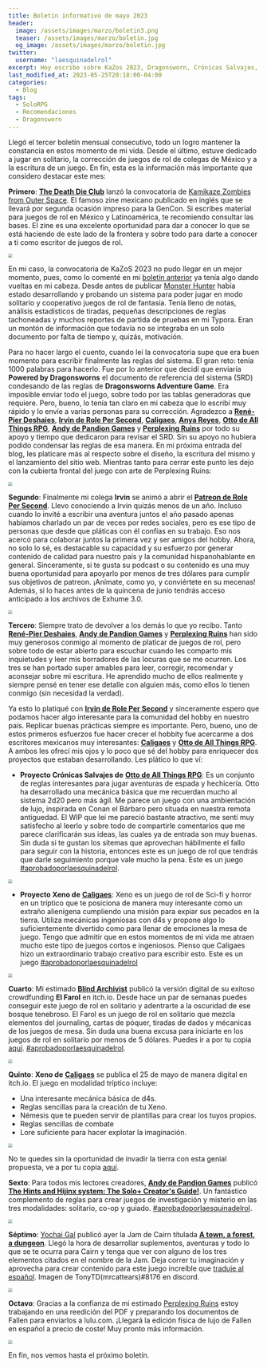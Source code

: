 ```yaml
---
title: Boletín informativo de mayo 2023
header:
  image: /assets/images/marzo/boletin3.png
  teaser: /assets/images/marzo/boletin.jpg
  og_image: /assets/images/marzo/boletin.jpg
twitter:
  username: "laesquinadelrol"
excerpt: Hoy escribo sobre KaZos 2023, Dragonsworn, Crónicas Salvajes, Xeno, El farol y mucho más 
last_modified_at: 2023-05-25T20:18:00-04:00
categories:
  - Blog
tags:
  - SoloRPG
  - Recomendaciones
  - Dragonsworn
---
```

Llegó el tercer boletín mensual consecutivo, todo un logro mantener la constancia en estos momento de mi vida. Desde el último, estuve dedicado a jugar en solitario, la corrección de juegos de rol de colegas de México y a la escritura de un juego. En fin, esta es la información más importante que considero destacar este mes: 

**Primero**: [**The Death Die Club**](https://twitter.com/TheDeathDieClu1) lanzó la convocatoria de [Kamikaze Zombies from Outer Space](https://thedeathdieclub.com/kazos_2023/). El famoso zine mexicano publicado en inglés que se llevará por segunda ocasión impreso para la GenCon. Si escribes material para juegos de rol en México y Latinoamérica, te recomiendo consultar las bases. El zine es una excelente oportunidad para dar a conocer lo que se está haciendo de este lado de la frontera y sobre todo para darte a conocer a ti como escritor de juegos de rol. 

<img src="/assets/images/marzo/kazos.jpg" style="zoom:50%;" />

En mi caso, la convocatoria de KaZoS 2023 no pudo llegar en un mejor momento, pues, como lo comenté en mi [boletín  anterior](https://laesquinadelrol.com/2023/04/29/boletin2/) ya tenía algo dando vueltas en mi cabeza. Desde antes de publicar [Monster Hunter](https://laesquinadelrol.itch.io/monsterhunter) había estado desarrollando y probando un sistema para poder jugar en modo solitario y cooperativo  juegos de rol de fantasía. Tenía lleno de notas, análisis estadísticos de tiradas, pequeñas descripciones de reglas tachoneadas y muchos reportes de partida de pruebas en mi Typora. Eran un montón de información que todavía no se integraba en un solo documento por falta de tiempo y, quizás, motivación.

Para no hacer largo el cuento, cuando leí la convocatoria supe que era buen momento para escribir finalmente las reglas del sistema. El gran reto: tenía 1000 palabras para hacerlo. Fue por lo anterior que decidí que enviaría **Powered by Dragonsworns** el documento de referencia del sistema (SRD) condesando de las reglas de **Dragonsworns Adventure Game**. Era imposible enviar todo el juego, sobre todo por las tablas generadoras que requiere. Pero, bueno, lo tenía tan claro en mi cabeza que lo escribí muy rápido y lo envíe a varias personas para su corrección. Agradezco a [**René-Pier Deshaies**](https://twitter.com/RPDeshaies), [**Irvin de Role Per Second**](https://twitter.com/RolePerSecond), [**Caligaes**](https://twitter.com/Caligaes_), [**Anya Reyes**](https://twitter.com/darkade), [**Otto de All Things RPG**](https://twitter.com/AllThingsRPG), [**Andy de Pandion Games**](https://twitter.com/PandionGames) y [**Perplexing Ruins**](https://dice.camp/@perplexingruins) por todo su apoyo y tiempo que dedicaron para revisar el SRD. Sin su apoyo no hubiera podido condensar las reglas de esa manera. En mi próxima entrada del blog, les platicare más al respecto sobre  el diseño, la escritura del mismo y el lanzamiento del sitio web. Mientras tanto para cerrar este punto les dejo con la cubierta frontal del juego con arte de Perplexing Ruins:

<img src="/assets/images/marzo/dragonsworn.png" style="zoom:50%;" />

**Segundo**: Finalmente mi colega **Irvin** se animó a abrir el [**Patreon de Role Per Second**](https://www.patreon.com/rolepersecond). Llevo conociendo a Irvin quizás menos de un año. Incluso cuando lo invité a escribir una aventura juntos el año pasado apenas habíamos charlado un par de veces por redes sociales, pero es ese tipo de personas que desde que pláticas con él confías en su trabajo. Eso nos acercó para colaborar juntos la primera vez y ser amigos del hobby. Ahora, no solo lo sé, es destacable su capacidad y su esfuerzo por generar contenido de calidad para nuestro país y la comunidad hispanohablante en general. Sinceramente, si te gusta su podcast o su contenido es una muy buena oportunidad para apoyarlo por menos de tres dólares para cumplir sus objetivos de patreon. ¡Anímate, como yo, y conviértete en su mecenas! Además, si lo haces antes de la quincena de junio tendrás acceso anticipado a los archivos de Exhume 3.0.

<img src="/assets/images/marzo/irvinpatreon.jpg" style="zoom:50%;" />

**Tercero**: Siempre trato de devolver a los demás lo que yo recibo. Tanto [**René-Pier Deshaies**](https://twitter.com/RPDeshaies),  [**Andy de Pandion Games**](https://twitter.com/PandionGames) y [**Perplexing Ruins**](https://dice.camp/@perplexingruins) han sido muy generosos conmigo al momento de platicar de juegos de rol, pero sobre todo de estar abierto para escuchar cuando les comparto mis inquietudes y leer mis borradores de las locuras que se me ocurren. Los tres se han portado super amables para leer, corregir, recomendar y aconsejar sobre mi escritura. He aprendido mucho de ellos realmente y siempre pensé en tener ese detalle con alguien más, como ellos lo tienen conmigo (sin necesidad la verdad).

Ya esto lo platiqué con [**Irvin de Role Per Second**](https://twitter.com/RolePerSecond) y sinceramente espero que podamos hacer algo interesante para la comunidad del hobby en nuestro país. Replicar buenas prácticas siempre es importante. Pero, bueno, uno de estos primeros esfuerzos fue hacer crecer el hobbity fue acercarme a dos escritores mexicanos muy interesantes: [**Caligaes**](https://twitter.com/Caligaes_) y [**Otto de All Things RPG**](https://twitter.com/AllThingsRPG). A ambos les ofrecí mis ojos y lo poco que sé del hobby para enriquecer dos proyectos que estaban desarrollando. Les plático lo que ví:

- **Proyecto Crónicas Salvajes de** [**Otto de All Things RPG**](https://twitter.com/AllThingsRPG): Es un conjunto de reglas interesantes para jugar aventuras de espada y hechicería. Otto ha desarrollado una mecánica básica que me recuerdan mucho al sistema 2d20 pero más ágil. Me parece un juego con una ambientación de lujo, inspirada en Conan el Bárbaro pero situada en nuestra remota antiguedad. El WIP que leí me pareció bastante atractivo, me sentí muy satisfecho al leerlo y sobre todo de compartirle comentarios que me parece clarificarán sus ideas, las cuales ya de entrada son muy buenas. Sin duda si te gustan los sitemas que aprovechan hábilmente el fallo para seguir con la historia, entonces este es un juego de rol que tendrás que darle seguimiento porque vale mucho la pena. Este es un juego [#aprobadoporlaesquinadelrol]().

<img src="/assets/images/marzo/cronicas.jpg" style="zoom:50%;" />

- **Proyecto Xeno de** [**Caligaes**](https://twitter.com/Caligaes_):  Xeno es un juego de rol de Sci-fi y horror en un tríptico que te posiciona de manera muy interesante como un extraño alienígena cumpliendo una misión para expiar sus pecados en la tierra. Utiliza mecánicas ingeniosas con d4s y propone algo lo suficientemente divertido como para llenar de emociones la mesa de juego. Tengo que admitir que en estos momentos de mi vida me atraen mucho este tipo de juegos cortos e ingeniosos. Pienso que Caligaes hizo un extraordinario trabajo creativo para escribir esto. Este es un juego [#aprobadoporlaesquinadelrol]()

<img src="/assets/images/marzo/xeno.png" style="zoom:50%;" />

**Cuarto**: Mi estimado [**Blind Archivist**](https://twitter.com/BlindArchivist) publicó la versión digital de su exitoso crowdfunding **El Farol** en itch.io. Desde hace un par de semanas puedes conseguir este juego de rol en solitario y adentrarte a la oscuridad de ese bosque tenebroso. El Farol es un juego de rol en solitario que mezcla elementos del journaling, cartas de póquer, tiradas de dados y mécanicas de los juegos de mesa. Sin duda una buena excusa para iniciarte en los juegos de rol en solitario por menos de 5 dólares. Puedes ir a por tu copia [aquí](https://blind-archivist.itch.io/the-lantern). [#aprobadoporlaesquinadelrol]().

<img src="/assets/images/marzo/farol.jpg" style="zoom:50%;" />

**Quinto**: **Xeno de** [**Caligaes**](https://twitter.com/Caligaes_) se publica el 25 de mayo de manera digital en itch.io. El juego en modalidad tríptico incluye:

- Una interesante mecánica básica de d4s.
- Reglas sencillas para la creación de tu Xeno.
- Némesis que te pueden servir de plantillas para crear los tuyos propios.
- Reglas sencillas de combate
- Lore suficiente para hacer explotar la imaginación.

<img src="/assets/images/marzo/xeno1.png" style="zoom:50%;" />

No te quedes sin la oportunidad de invadir la tierra con esta genial propuesta, ve a por tu copia [aquí](https://caligaes.itch.io/xeno).

**Sexto**: Para todos mis lectores creadores, [**Andy de Pandion Games**](https://twitter.com/PandionGames) publicó [**The Hints and Hijinx system: The Solo+ Creator's Guide!**](https://pandiongames.itch.io/hintsandhijinx). Un fantástico complemento de reglas para crear juegos de investigación y misterio en las tres modalidades: solitario, co-op y guiado. [#aprobadoporlaesquinadelrol]().

<img src="/assets/images/marzo/andy.png" style="zoom:50%;" />

**Séptimo**: [Yochai Gal](https://twitter.com/yochaigal1) publicó ayer la Jam de Cairn títulada [**A town, a forest, a dungeon**](https://itch.io/jam/a-town-a-forest-a-dungeon). Llegó la hora de desarrollar suplementos, aventuras y todo lo que se te ocurra para Cairn y tenga que ver con alguno de los tres elementos citados en el nombre de la Jam. Deja correr tu imaginación y aprovecha para crear contenido para este juego increíble que [traduje al español](https://laesquinadelrol.itch.io/cairn-es). Imagen de TonyTD(mrcattears)#8176 en discord.

<img src="/assets/images/marzo/cairnjam.png" style="zoom:50%;" />

**Octavo**: Gracias a la confianza de mi estimado [Perplexing Ruins](https://dice.camp/@perplexingruins) estoy trabajando en una reedición del PDF y preparando los documentos de Fallen para enviarlos a lulu.com. ¡Llegará la edición física de lujo de Fallen en español a precio de coste! Muy pronto más información.

<img src="/assets/images/marzo/fallen.jpg" style="zoom:50%;" />

En fin, nos vemos hasta el próximo boletín.

<script type='text/javascript' src='https://storage.ko-fi.com/cdn/widget/Widget_2.js'></script><script type='text/javascript'>kofiwidget2.init('Invítame un café', '#29abe0', 'X8X035NUM');kofiwidget2.draw();</script>
